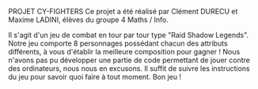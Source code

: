 PROJET CY-FIGHTERS
Ce projet a été réalisé par Clément DURECU et Maxime LADINI, élèves du groupe 4 Maths / Info.

Il s'agit d'un jeu de combat en tour par tour type "Raid Shadow Legends".
Notre jeu comporte 8 personnages possédant chacun des attributs différents, à vous d'établir la meilleure composition pour gagner !
Nous n'avons pas pu développer une partie de code permettant de jouer contre des ordinateurs, nous nous en excusons.
Il suffit de suivre les instructions du jeu pour savoir quoi faire à tout moment.
Bon jeu !

